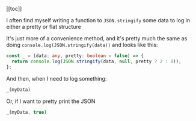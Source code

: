 [[toc]]

I often find myself writing a function to `JSON.stringify` some data to log in either a pretty or flat structure

It's just more of a convenience method, and it's pretty much the same as doing `console.log(JSON.stringify(data))` and looks like this:

```ts
const _ = (data: any, pretty: boolean = false) => {
  return console.log(JSON.stringify(data, null, pretty ? 2 : 0));
};
```

And then, when I need to log something:

```ts
_(myData)
```

Or, if I want to pretty print the JSON

```ts
_(myData, true)
```
